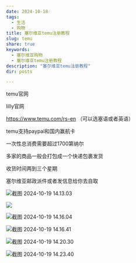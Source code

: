 ```yaml
---
date: 2024-10-18
tags:
  - 生活
  - 购物
title: 塞尔维亚temu注册教程
slug: temu
share: true
keywords:
  - 塞尔维亚购物
  - 塞尔维亚temu注册教程
description: "塞尔维亚temu注册教程"
dir: posts

---
```


temu官网



lilly官网

https://www.temu.com/rs-en    （可以选塞语或者英语）

temu支持paypal和国内赢航卡

一次性总消费需要超过1700第纳尔

多家的商品一般会打包成一个快递包裹发货

收货时间两到三个星期

塞尔维亚邮政派件或者发信息给你去自取

![截图 2024-10-19 14.13.03](https://cdn.jsdelivr.net/gh/feifei8333/image@main/2024/202410191451754.png)



![](https://cdn.jsdelivr.net/gh/feifei8333/image@main/2024/202410191452827.png)



![截图 2024-10-19 14.16.04](https://cdn.jsdelivr.net/gh/feifei8333/image@main/2024/202410191452199.png)

![截图 2024-10-19 14.16.41](https://cdn.jsdelivr.net/gh/feifei8333/image@main/2024/202410191452886.png)

![截图 2024-10-19 14.20.30](https://cdn.jsdelivr.net/gh/feifei8333/image@main/2024/202410191453211.png)





![截图 2024-10-19 14.23.40](https://cdn.jsdelivr.net/gh/feifei8333/image@main/2024/202410191453968.png)

